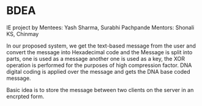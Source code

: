# BDEA
IE project by 
Mentees: Yash Sharma, Surabhi Pachpande
Mentors: Shonali KS, Chinmay

In our proposed system, we get the text-based message from the user and convert the message into Hexadecimal code and the Message is split into parts, one is used as a message another one is used as a key, the XOR operation is performed for the purposes of high compression factor. DNA digital coding is applied over the message and gets the DNA base coded message. 

Basic idea is to store the message between two clients on the server in an encrpted form.
